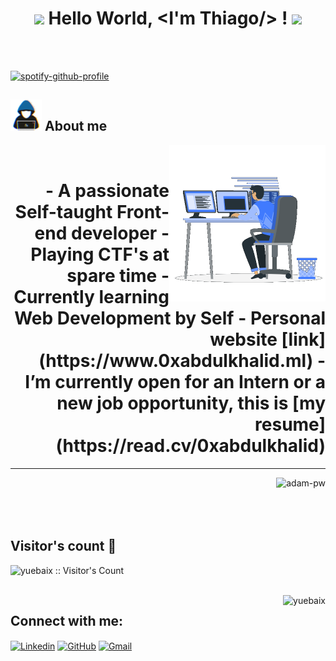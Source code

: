<h1 align="center">
  <a target="_blank">
    <img src="https://github.com/JayantGoel001/JayantGoel001/blob/master/GIF/Earth.gif" width="24px" style="max-width:100%;">
  </a>
  Hello World, &lt;I'm Thiago/&gt; !
  <a  target="_blank">
    <img src="https://github.com/JayantGoel001/JayantGoel001/blob/master/GIF/Hi.gif" width="40px" />
  </a>
</h1>

<br/><br/>

[![spotify-github-profile](https://spotify-github-profile.vercel.app/api/view?uid=22yb4kkwrecgqin3fwchpzr2q&cover_image=true&theme=default&show_offline=false&background_color=121212&interchange=false&bar_color=53b14f&bar_color_cover=false)](https://spotify-github-profile.vercel.app/api/view?uid=22yb4kkwrecgqin3fwchpzr2q&redirect=true)

## <picture><img src = "https://github.com/0xAbdulKhalid/0xAbdulKhalid/raw/main/assets/mdImages/about_me.gif" width = 50px></picture> **About me**

<picture> <img align="right" src="https://github.com/0xAbdulKhalid/0xAbdulKhalid/raw/main/assets/mdImages/Right_Side.gif" width = 250px></picture>

<br>
<h1 align="right" >
- A passionate Self-taught Front-end developer
- Playing CTF's at spare time
- Currently learning Web Development by Self
- Personal website [link](https://www.0xabdulkhalid.ml)
- I’m currently open for an Intern or a new job opportunity, this is [my resume](https://read.cv/0xabdulkhalid)
</h1>

---

<p><img align="right" src="https://github.com/Adam-pw/Adam-pw/blob/main/animation_500_kxa883sd.gif" alt="adam-pw" /></p>

<br/><br/>
<br/><br/>

<p align="left"> 
  <h2>Visitor's count 👀 </h2>
    <p><img src="https://profile-counter.glitch.me/{Thiago-Pena-Silverio}/count.svg" alt="yuebaix :: Visitor's Count" /></p>
    <br/>
    <img align="right" height="220px" src="https://blog.yuebaix.com/logo/imyuebaix.gif" alt="yuebaix" />
</p>

<h2>Connect with me:</h2>
<p align="left">
  <a href="https://www.linkedin.com/in/thiago-pena/" target="blank"><img align="center"
      src="https://raw.githubusercontent.com/rahuldkjain/github-profile-readme-generator/master/src/images/icons/Social/linked-in-alt.svg"
      alt="Linkedin" height="30" width="40" /></a>
  <a href="https://github.com/Thiago-Pena-Silverio" target="blank"><img align="center"
      src="https://raw.githubusercontent.com/rahulbanerjee26/githubAboutMeGenerator/main/icons/github.svg"
      alt="GitHub" height="30" width="40" /></a>
  <a href="https://mail.google.com/mail/u/0/?hl=pt-BR#inbox?compose=DmwnWsmDPbhsLQfPSQfpBszzVfTFlvtrgGlMpQWGmdFVCsPLpwHZPnvlPzxQZQCBvTHxTrLJtPxl" target="blank"><img align="center"
      src="https://seeklogo.com/images/G/gmail-new-2020-logo-32DBE11BB4-seeklogo.com.png"
      alt="Gmail" height="30" width="40" /></a>
</p>

<br/><br/><br/>
<br/><br/><br/>

